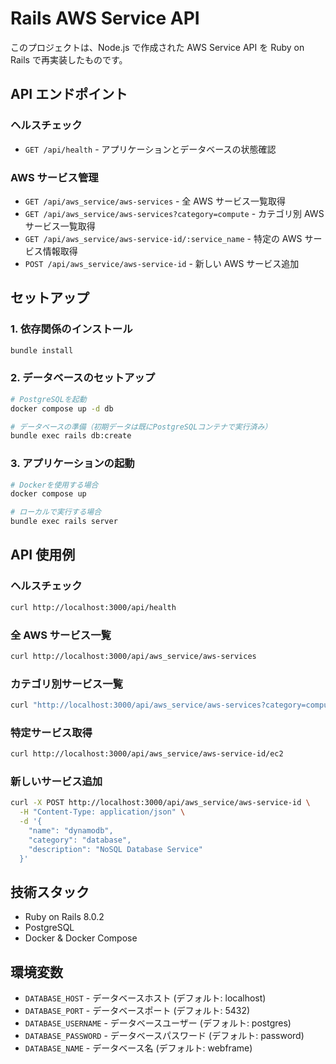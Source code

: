 # Rails AWS Service API

このプロジェクトは、Node.js で作成された AWS Service API を Ruby on Rails で再実装したものです。

## API エンドポイント

### ヘルスチェック

- `GET /api/health` - アプリケーションとデータベースの状態確認

### AWS サービス管理

- `GET /api/aws_service/aws-services` - 全 AWS サービス一覧取得
- `GET /api/aws_service/aws-services?category=compute` - カテゴリ別 AWS サービス一覧取得
- `GET /api/aws_service/aws-service-id/:service_name` - 特定の AWS サービス情報取得
- `POST /api/aws_service/aws-service-id` - 新しい AWS サービス追加

## セットアップ

### 1. 依存関係のインストール

```bash
bundle install
```

### 2. データベースのセットアップ

```bash
# PostgreSQLを起動
docker compose up -d db

# データベースの準備（初期データは既にPostgreSQLコンテナで実行済み）
bundle exec rails db:create
```

### 3. アプリケーションの起動

```bash
# Dockerを使用する場合
docker compose up

# ローカルで実行する場合
bundle exec rails server
```

## API 使用例

### ヘルスチェック

```bash
curl http://localhost:3000/api/health
```

### 全 AWS サービス一覧

```bash
curl http://localhost:3000/api/aws_service/aws-services
```

### カテゴリ別サービス一覧

```bash
curl "http://localhost:3000/api/aws_service/aws-services?category=compute"
```

### 特定サービス取得

```bash
curl http://localhost:3000/api/aws_service/aws-service-id/ec2
```

### 新しいサービス追加

```bash
curl -X POST http://localhost:3000/api/aws_service/aws-service-id \
  -H "Content-Type: application/json" \
  -d '{
    "name": "dynamodb",
    "category": "database",
    "description": "NoSQL Database Service"
  }'
```

## 技術スタック

- Ruby on Rails 8.0.2
- PostgreSQL
- Docker & Docker Compose

## 環境変数

- `DATABASE_HOST` - データベースホスト (デフォルト: localhost)
- `DATABASE_PORT` - データベースポート (デフォルト: 5432)
- `DATABASE_USERNAME` - データベースユーザー (デフォルト: postgres)
- `DATABASE_PASSWORD` - データベースパスワード (デフォルト: password)
- `DATABASE_NAME` - データベース名 (デフォルト: webframe)
